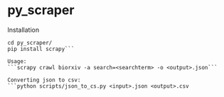 # py_scraper

Installation
```git clone https://github.com/olichen/py_scraper.git
cd py_scraper/
pip install scrapy```

Usage:
```scrapy crawl biorxiv -a search=<searchterm> -o <output>.json```

Converting json to csv:
```python scripts/json_to_cs.py <input>.json <output>.csv
